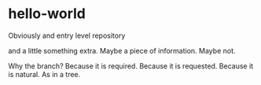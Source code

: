 # hello-world
Obviously and entry level repository

and a little something extra. Maybe a piece of information. Maybe not.

Why the branch? Because it is required. Because it is requested. Because it is natural. As in a tree.
